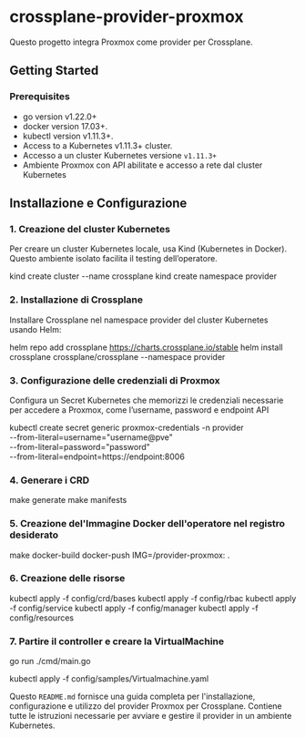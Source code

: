 # crossplane-provider-proxmox
Questo progetto integra Proxmox come provider per Crossplane.

## Getting Started

### Prerequisites
- go version v1.22.0+
- docker version 17.03+.
- kubectl version v1.11.3+.
- Access to a Kubernetes v1.11.3+ cluster.
- Accesso a un cluster Kubernetes versione `v1.11.3+`
- Ambiente Proxmox con API abilitate e accesso a rete dal cluster Kubernetes

## Installazione e Configurazione

### 1. Creazione del cluster Kubernetes
Per creare un cluster Kubernetes locale, usa Kind (Kubernetes in Docker). Questo ambiente isolato facilita il testing dell’operatore.

kind create cluster --name crossplane
kind create namespace provider

### 2. Installazione di Crossplane
Installare Crossplane nel namespace provider del cluster Kubernetes usando Helm:

helm repo add crossplane https://charts.crossplane.io/stable
helm install crossplane crossplane/crossplane --namespace provider

### 3. Configurazione delle credenziali di Proxmox

Configura un Secret Kubernetes che memorizzi le credenziali necessarie per accedere a Proxmox, come l’username, password e endpoint API

kubectl create secret generic proxmox-credentials -n provider \
  --from-literal=username="username@pve" \
  --from-literal=password="password" \
  --from-literal=endpoint=https://endpoint:8006

### 4. Generare i CRD

make generate
make manifests  

### 5. Creazione del'Immagine Docker dell'operatore nel registro desiderato

make docker-build docker-push IMG=<registry>/provider-proxmox:<tag> .

### 6. Creazione delle risorse
kubectl apply -f config/crd/bases
kubectl apply -f config/rbac
kubectl apply -f config/service
kubectl apply -f config/manager
kubectl apply -f config/resources

### 7. Partire il controller e creare la VirtualMachine

go run ./cmd/main.go

kubectl apply -f config/samples/Virtualmachine.yaml



Questo `README.md` fornisce una guida completa per l'installazione, configurazione e utilizzo del provider Proxmox per Crossplane. Contiene tutte le istruzioni necessarie per avviare e gestire il provider in un ambiente Kubernetes.
